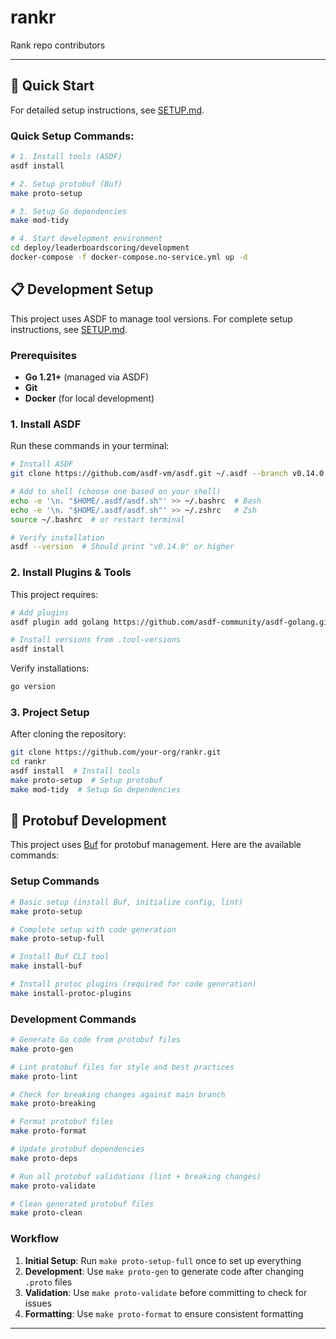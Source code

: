 # rankr
Rank repo contributors


---
## 🚀 Quick Start

For detailed setup instructions, see [SETUP.md](SETUP.md).

### Quick Setup Commands:
```bash
# 1. Install tools (ASDF)
asdf install

# 2. Setup protobuf (Buf)
make proto-setup

# 3. Setup Go dependencies
make mod-tidy

# 4. Start development environment
cd deploy/leaderboardscoring/development
docker-compose -f docker-compose.no-service.yml up -d
```

## 📋 Development Setup

This project uses ASDF to manage tool versions. For complete setup instructions, see [SETUP.md](SETUP.md).

### Prerequisites
- **Go 1.21+** (managed via ASDF)
- **Git**
- **Docker** (for local development)

### 1. Install ASDF

Run these commands in your terminal:

```bash 
# Install ASDF
git clone https://github.com/asdf-vm/asdf.git ~/.asdf --branch v0.14.0

# Add to shell (choose one based on your shell)
echo -e '\n. "$HOME/.asdf/asdf.sh"' >> ~/.bashrc  # Bash
echo -e '\n. "$HOME/.asdf/asdf.sh"' >> ~/.zshrc   # Zsh
source ~/.bashrc  # or restart terminal

# Verify installation
asdf --version  # Should print "v0.14.0" or higher
```

### 2. Install Plugins & Tools

This project requires:
```bash 
# Add plugins
asdf plugin add golang https://github.com/asdf-community/asdf-golang.git

# Install versions from .tool-versions
asdf install
```

Verify installations:
```bash
go version
```

### 3. Project Setup

After cloning the repository:

```bash
git clone https://github.com/your-org/rankr.git
cd rankr
asdf install  # Install tools
make proto-setup  # Setup protobuf
make mod-tidy  # Setup Go dependencies
```

## 🔧 Protobuf Development

This project uses [Buf](https://buf.build/) for protobuf management. Here are the available commands:

### Setup Commands
```bash
# Basic setup (install Buf, initialize config, lint)
make proto-setup

# Complete setup with code generation
make proto-setup-full

# Install Buf CLI tool
make install-buf

# Install protoc plugins (required for code generation)
make install-protoc-plugins
```

### Development Commands
```bash
# Generate Go code from protobuf files
make proto-gen

# Lint protobuf files for style and best practices
make proto-lint

# Check for breaking changes against main branch
make proto-breaking

# Format protobuf files
make proto-format

# Update protobuf dependencies
make proto-deps

# Run all protobuf validations (lint + breaking changes)
make proto-validate

# Clean generated protobuf files
make proto-clean
```

### Workflow
1. **Initial Setup**: Run `make proto-setup-full` once to set up everything
2. **Development**: Use `make proto-gen` to generate code after changing `.proto` files
3. **Validation**: Use `make proto-validate` before committing to check for issues
4. **Formatting**: Use `make proto-format` to ensure consistent formatting

---